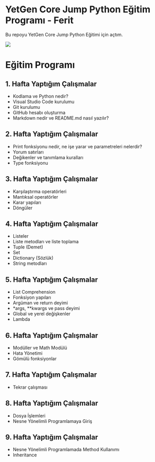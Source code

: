# YetGen Core Jump Python Eğitim Programı - Ferit

Bu repoyu YetGen Core Jump Python Eğitimi için açtım.

<img src="https://yetkingencler.com/wp-content/uploads/2021/07/yetgen-beyaz-e1626884322969-200x74.png">

# Eğitim Programı
## 1. Hafta Yaptığım Çalışmalar

- Kodlama ve Python nedir?
- Visual Studio Code kurulumu
- Git kurulumu
- GitHub hesabı oluşturma
- Markdown nedir ve README.md nasıl yazılır?

## 2. Hafta Yaptığım Çalışmalar

- Print fonksiyonu nedir, ne işe yarar ve parametreleri nelerdir?
- Yorum satırları
- Değikenler ve tanımlama kuralları
- Type fonksiyonu

## 3. Hafta Yaptığım Çalışmalar

- Karşılaştırma operatörleri
- Mantıksal operatörler
- Karar yapıları
- Döngüler

## 4. Hafta Yaptığım Çalışmalar

- Listeler
- Liste metodları ve liste toplama
- Tuple (Demet)
- Set
- Dictionary (Sözlük)
- String metodları

## 5. Hafta Yaptığım Çalışmalar

- List Comprehension
- Fonksiyon yapıları
- Argüman ve return deyimi
- *args, **kwargs ve pass deyimi
- Global ve yerel değişkenler
- Lambda

## 6. Hafta Yaptığım Çalışmalar

- Modüller ve Math Modülü
- Hata Yönetimi
- Gömülü fonksiyonlar

## 7. Hafta Yaptığım Çalışmalar

- Tekrar çalışması

## 8. Hafta Yaptığım Çalışmalar

- Dosya İşlemleri
- Nesne Yönelimli Programlamaya Giriş

## 9. Hafta Yaptığım Çalışmalar

- Nesne Yönelimli Programlamada Method Kullanımı
- Inheritance